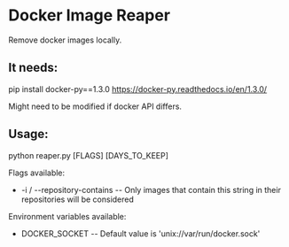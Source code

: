 # Docker Image Reaper

Remove docker images locally.

## It needs:

pip install docker-py==1.3.0
https://docker-py.readthedocs.io/en/1.3.0/

Might need to be modified if docker API differs.

## Usage:

python reaper.py [FLAGS] [DAYS_TO_KEEP]

Flags available:

* -i / --repository-contains -- Only images that contain this string in their repositories will be considered

Environment variables available:

* DOCKER_SOCKET -- Default value is 'unix://var/run/docker.sock'
